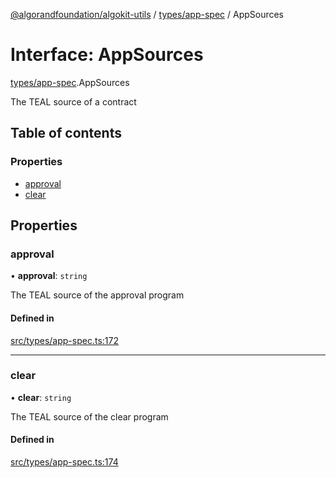 [@algorandfoundation/algokit-utils](../README.md) / [types/app-spec](../modules/types_app_spec.md) / AppSources

# Interface: AppSources

[types/app-spec](../modules/types_app_spec.md).AppSources

The TEAL source of a contract

## Table of contents

### Properties

- [approval](types_app_spec.AppSources.md#approval)
- [clear](types_app_spec.AppSources.md#clear)

## Properties

### approval

• **approval**: `string`

The TEAL source of the approval program

#### Defined in

[src/types/app-spec.ts:172](https://github.com/algorandfoundation/algokit-utils-ts/blob/main/src/types/app-spec.ts#L172)

___

### clear

• **clear**: `string`

The TEAL source of the clear program

#### Defined in

[src/types/app-spec.ts:174](https://github.com/algorandfoundation/algokit-utils-ts/blob/main/src/types/app-spec.ts#L174)
